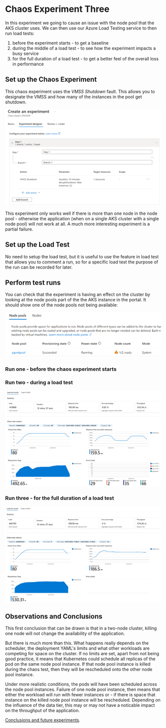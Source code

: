 # Chaos Experiment Three

In this experiment we going to cause an issue with the node pool that the AKS cluster uses. We can then use our Azure Load Testing service to then run load tests:

1. before the experiment starts - to get a baseline
2. during the middle of a load test - to see how the experiment impacts a busy service
3. for the full duration of a load test - to get a better feel of the overall loss in performance

## Set up the Chaos Experiment

This chaos experiment uses the *VMSS Shutdown* fault. This allows you to designate the VMSS and how many of the instances in the pool get shutdown. 

![alt text](Humongous.Healthcare/images/chaos-node-pool-experiment.png "Node pool experiment")

This experiment only works well if there is more than one node in the node pool - otherwise the application (when on a single AKS cluster with a single node pool) will not work at all. A much more interesting experiment is a partial failure.


## Set up the Load Test 

No need to setup the load test, but it is useful to use the feature in load test that allows you to comment a run, so for a specific load test the purpose of the run can be recorded for later.

## Perform test runs

You can check that the experiment is having an effect on the cluster by looking at the node pools part of the the AKS instance in the portal. It should show one of the node pools not being available:

![alt text](Humongous.Healthcare/images/chaos-node-pool-failure.png "Node pool not ready")


### Run one - before the chaos experiment starts


### Run two - during a load test

![alt text](Humongous.Healthcare/images/chaos-node-pool-fault-during-test.png "Node pool issue during test")



### Run three - for the full duration of a load test

![alt text](Humongous.Healthcare/images/chaos-node-pool-fault-before-test.png "Node pool issue before test")


## Observations and Conclusions

This first conclusion that can be drawn is that in a two-node cluster, killing one node will not change the availability of the application.

But there is much more than this. What happens really depends on the scheduler, the deployment YAML's limits and what other workloads are competing for space on the cluster. If no limits are set, apart from not being good practice, it means that Kubernetes could schedule all replicas of the pod on the same node pool instance. If that node pool instance is killed during the chaos test, then they will be rescheduled onto the other node pool instance. 

Under more realistic conditions, the pods will have been scheduled across the node pool instances. Failure of one node pool instance, then means that either the workload will run with fewer instances or - if there is space that instance on the killed node pool instance will be rescheduled. Depending on the influence of the data tier, this may or may not have a noticable impact on the throughput of the application.


[Conclusions and future experiments](conclusion-future.md).



